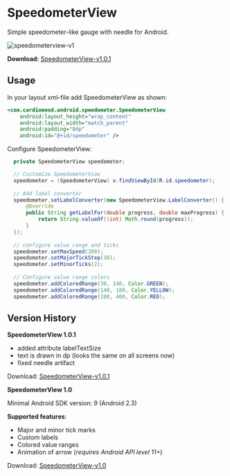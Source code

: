 # SpeedometerView

Simple speedometer-like gauge with needle for Android.

![speedometerview-v1](https://f.cloud.github.com/assets/1446492/2292440/175bd3a8-a059-11e3-8f1e-67624fc92349.png)

**Download:** [SpeedometerView-v1.0.1](https://github.com/ntoskrnl/SpeedometerView/releases/tag/SpeedometerView-v1.0.1)

## Usage


In your layout xml-file add SpeedometerView as shown:

```xml
<com.cardiomood.android.speedometer.SpeedometerView
    android:layout_height="wrap_content"
    android:layout_width="match_parent"
    android:padding="8dp"
    android:id="@+id/speedometer" />
```

Configure SpeedometerView:

```java
  private SpeedometerView speedometer;

  // Customize SpeedometerView
  speedometer = (SpeedometerView) v.findViewById(R.id.speedometer);
  
  // Add label converter
  speedometer.setLabelConverter(new SpeedometerView.LabelConverter() {
      @Override
      public String getLabelFor(double progress, double maxProgress) {
          return String.valueOf((int) Math.round(progress));
      }
  });
  
  // configure value range and ticks
  speedometer.setMaxSpeed(300);
  speedometer.setMajorTickStep(30);
  speedometer.setMinorTicks(2);
  
  // Configure value range colors
  speedometer.addColoredRange(30, 140, Color.GREEN);
  speedometer.addColoredRange(140, 180, Color.YELLOW);
  speedometer.addColoredRange(180, 400, Color.RED);

```

## Version History

**SpeedometerView 1.0.1**

- added attribute labelTextSize
- text is drawn in dp (looks the same on all screens now)
- fixed needle artifact
 
Download: [SpeedometerView-v1.0.1](https://github.com/ntoskrnl/SpeedometerView/releases/tag/SpeedometerView-v1.0.1)

**SpeedometerView 1.0**

Minimal Android SDK version: 9 (Android 2.3)

**Supported features**:
- Major and minor tick marks
- Custom labels
- Colored value ranges
- Animation of arrow (*requires Android API level 11+*)

Download: [SpeedometerView-v1.0](https://github.com/ntoskrnl/SpeedometerView/releases/tag/SpeedometerView-v1.0)
